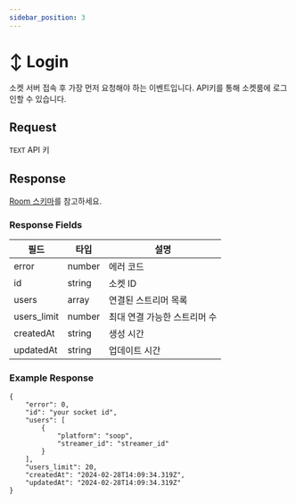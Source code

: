 ```yaml
---
sidebar_position: 3
---
```


# ↕ Login

소켓 서버 접속 후 가장 먼저 요청해야 하는 이벤트입니다.
API키를 통해 소켓룸에 로그인할 수 있습니다.

## Request

`TEXT` API 키

## Response

[Room 스키마](/docs/schemas/room)를 참고하세요.

### Response Fields

| 필드        | 타입   | 설명                         |
| ----------- | ------ | ---------------------------- |
| error       | number | 에러 코드                    |
| id          | string | 소켓 ID                      |
| users       | array  | 연결된 스트리머 목록         |
| users_limit | number | 최대 연결 가능한 스트리머 수 |
| createdAt   | string | 생성 시간                    |
| updatedAt   | string | 업데이트 시간                |

### Example Response

```
{
    "error": 0,
    "id": "your socket id",
    "users": [
        {
            "platform": "soop",
            "streamer_id": "streamer_id"
        }
    ],
    "users_limit": 20,
    "createdAt": "2024-02-28T14:09:34.319Z",
    "updatedAt": "2024-02-28T14:09:34.319Z"
}
```
